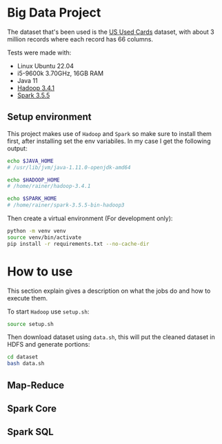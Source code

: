 # Big Data Project
The dataset that's been used is the [US Used Cards](https://www.kaggle.com/datasets/ananaymital/us-used-cars-dataset) dataset, with about 3 million records where each record has 66 columns.

Tests were made with:
- Linux Ubuntu 22.04
- i5-9600k 3.70GHz, 16GB RAM
- Java 11
- [Hadoop 3.4.1](https://www.apache.org/dyn/closer.cgi/hadoop/common/hadoop-3.4.1/hadoop-3.4.1.tar.gz)
- [Spark 3.5.5](https://www.apache.org/dyn/closer.lua/spark/spark-3.5.5/spark-3.5.5-bin-hadoop3.tgz)

## Setup environment
This project makes use of `Hadoop` and `Spark` so make sure to install them first, after installing set the env variabiles. In my case I get the following output:
```bash
echo $JAVA_HOME
# /usr/lib/jvm/java-1.11.0-openjdk-amd64

echo $HADOOP_HOME
# /home/rainer/hadoop-3.4.1

echo $SPARK_HOME
# /home/rainer/spark-3.5.5-bin-hadoop3
```

Then create a virtual environment (For development only):
```bash
python -m venv venv
source venv/bin/activate
pip install -r requirements.txt --no-cache-dir
```

# How to use
This section explain gives a description on what the jobs do and how to execute them.

To start `Hadoop` use `setup.sh`:
```bash
source setup.sh
```
Then download dataset using `data.sh`, this will put the cleaned dataset in HDFS and generate portions:
```bash
cd dataset
bash data.sh
```

## Map-Reduce

## Spark Core

## Spark SQL
